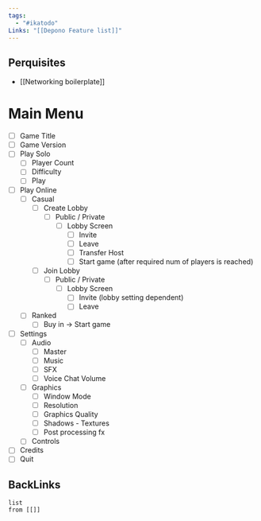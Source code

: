 ```yaml
---
tags:
  - "#ikatodo"
Links: "[[Depono Feature list]]"
---
```

## Perquisites
- [[Networking boilerplate]]
# Main Menu
- [ ] Game Title
- [ ] Game Version
- [ ] Play Solo
    - [ ] Player Count
    - [ ] Difficulty
    - [ ] Play
- [ ] Play Online
    - [ ] Casual
        - [ ] Create Lobby
            - [ ] Public / Private
                - [ ]   Lobby Screen
                    - [ ] Invite
                    - [ ] Leave
                    - [ ] Transfer Host
                    - [ ] Start game (after required num of players is reached)
        - [ ] Join Lobby
            - [ ] Public / Private
                - [ ] Lobby Screen
                    - [ ] Invite (lobby setting dependent)
                    - [ ] Leave
    - [ ] Ranked
        - [ ] Buy in
            -> Start game
- [ ] Settings
    - [ ] Audio
        - [ ] Master
        - [ ] Music
        - [ ] SFX
        - [ ] Voice Chat Volume
    - [ ] Graphics
        - [ ] Window Mode
        - [ ] Resolution
        - [ ] Graphics Quality
        - [ ] Shadows - Textures
        - [ ] Post processing fx
    - [ ] Controls
- [ ] Credits
- [ ] Quit

## BackLinks

```dataview
list
from [[]]
```

